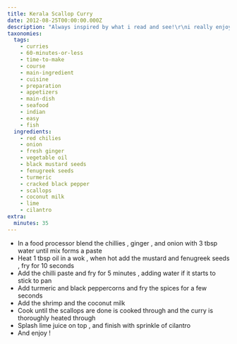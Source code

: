 ```yaml
---
title: Kerala Scallop Curry
date: 2012-08-25T00:00:00.000Z
description: "Always inspired by what i read and see!\r\ni really enjoyed this (in my opinion) restaurant quality recipe!\r\n\r\noriginal recipe came from here: *** always give credit where it is due\r\nhttp://www.bbcgoodfood.com/recipes/1326/kerala-prawn-curry\r\nthis recipe can and will make (substituting prawns as well) all year!"
taxonomies:
  tags:
    - curries
    - 60-minutes-or-less
    - time-to-make
    - course
    - main-ingredient
    - cuisine
    - preparation
    - appetizers
    - main-dish
    - seafood
    - indian
    - easy
    - fish
  ingredients:
    - red chilies
    - onion
    - fresh ginger
    - vegetable oil
    - black mustard seeds
    - fenugreek seeds
    - turmeric
    - cracked black pepper
    - scallops
    - coconut milk
    - lime
    - cilantro
extra:
  minutes: 35
---
```

 - In a food processor blend the chillies , ginger , and onion with 3 tbsp water until mix forms a paste
 - Heat 1 tbsp oil in a wok , when hot add the mustard and fenugreek seeds , fry for 10 seconds
 - Add the chilli paste and fry for 5 minutes , adding water if it starts to stick to pan
 - Add turmeric and black peppercorns and fry the spices for a few seconds
 - Add the shrimp and the coconut milk
 - Cook until the scallops are done is cooked through and the curry is thoroughly heated through
 - Splash lime juice on top , and finish with sprinkle of cilantro
 - And enjoy !
